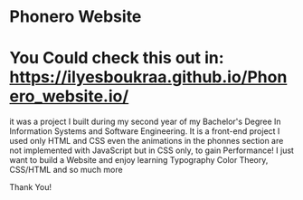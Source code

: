 # Phonero Website
# You Could check this out in: https://ilyesboukraa.github.io/Phonero_website.io/
it was a project I built during my second year
of my Bachelor's Degree In Information Systems
and Software Engineering.
It is a front-end project 
I used only HTML and CSS
even the animations in the phonnes section 
are not implemented with JavaScript
but in CSS only, to gain Performance! 
I just want to build a Website
and enjoy learning Typography
Color Theory, CSS/HTML and so much more

Thank You!
